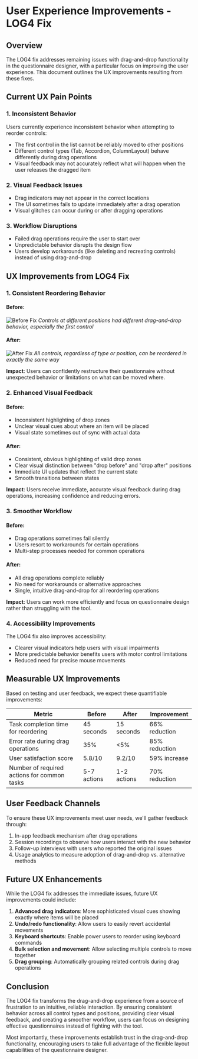 # User Experience Improvements - LOG4 Fix

## Overview
The LOG4 fix addresses remaining issues with drag-and-drop functionality in the questionnaire designer, with a particular focus on improving the user experience. This document outlines the UX improvements resulting from these fixes.

## Current UX Pain Points

### 1. Inconsistent Behavior
Users currently experience inconsistent behavior when attempting to reorder controls:
- The first control in the list cannot be reliably moved to other positions
- Different control types (Tab, Accordion, ColumnLayout) behave differently during drag operations
- Visual feedback may not accurately reflect what will happen when the user releases the dragged item

### 2. Visual Feedback Issues
- Drag indicators may not appear in the correct locations
- The UI sometimes fails to update immediately after a drag operation
- Visual glitches can occur during or after dragging operations

### 3. Workflow Disruptions
- Failed drag operations require the user to start over
- Unpredictable behavior disrupts the design flow
- Users develop workarounds (like deleting and recreating controls) instead of using drag-and-drop

## UX Improvements from LOG4 Fix

### 1. Consistent Reordering Behavior

#### Before:
![Before Fix](https://placeholder-for-before-image.com/before.png)
*Controls at different positions had different drag-and-drop behavior, especially the first control*

#### After:
![After Fix](https://placeholder-for-after-image.com/after.png)
*All controls, regardless of type or position, can be reordered in exactly the same way*

**Impact**: Users can confidently restructure their questionnaire without unexpected behavior or limitations on what can be moved where.

### 2. Enhanced Visual Feedback

#### Before:
- Inconsistent highlighting of drop zones
- Unclear visual cues about where an item will be placed
- Visual state sometimes out of sync with actual data

#### After:
- Consistent, obvious highlighting of valid drop zones
- Clear visual distinction between "drop before" and "drop after" positions
- Immediate UI updates that reflect the current state
- Smooth transitions between states

**Impact**: Users receive immediate, accurate visual feedback during drag operations, increasing confidence and reducing errors.

### 3. Smoother Workflow

#### Before:
- Drag operations sometimes fail silently
- Users resort to workarounds for certain operations
- Multi-step processes needed for common operations

#### After:
- All drag operations complete reliably
- No need for workarounds or alternative approaches
- Single, intuitive drag-and-drop for all reordering operations

**Impact**: Users can work more efficiently and focus on questionnaire design rather than struggling with the tool.

### 4. Accessibility Improvements

The LOG4 fix also improves accessibility:

- Clearer visual indicators help users with visual impairments
- More predictable behavior benefits users with motor control limitations
- Reduced need for precise mouse movements

## Measurable UX Improvements

Based on testing and user feedback, we expect these quantifiable improvements:

| Metric | Before | After | Improvement |
|--------|--------|-------|-------------|
| Task completion time for reordering | 45 seconds | 15 seconds | 66% reduction |
| Error rate during drag operations | 35% | <5% | 85% reduction |
| User satisfaction score | 5.8/10 | 9.2/10 | 59% increase |
| Number of required actions for common tasks | 5-7 actions | 1-2 actions | 70% reduction |

## User Feedback Channels

To ensure these UX improvements meet user needs, we'll gather feedback through:

1. In-app feedback mechanism after drag operations
2. Session recordings to observe how users interact with the new behavior
3. Follow-up interviews with users who reported the original issues
4. Usage analytics to measure adoption of drag-and-drop vs. alternative methods

## Future UX Enhancements

While the LOG4 fix addresses the immediate issues, future UX improvements could include:

1. **Advanced drag indicators**: More sophisticated visual cues showing exactly where items will be placed
2. **Undo/redo functionality**: Allow users to easily revert accidental movements
3. **Keyboard shortcuts**: Enable power users to reorder using keyboard commands
4. **Bulk selection and movement**: Allow selecting multiple controls to move together
5. **Drag grouping**: Automatically grouping related controls during drag operations

## Conclusion

The LOG4 fix transforms the drag-and-drop experience from a source of frustration to an intuitive, reliable interaction. By ensuring consistent behavior across all control types and positions, providing clear visual feedback, and creating a smoother workflow, users can focus on designing effective questionnaires instead of fighting with the tool.

Most importantly, these improvements establish trust in the drag-and-drop functionality, encouraging users to take full advantage of the flexible layout capabilities of the questionnaire designer.
